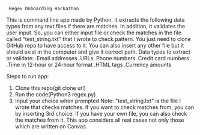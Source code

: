      Regex Onboarding Hackathon
This is command line app made by Python. It extracts the following data types from any text files if there are matches. In addition, it validates the user input. So, you can either input file or check the matches in the file called "test_string.txt" that I wrote to check pattern. You just need to clone GitHub repo to have access to it. You can also insert any other file but it should exist in the computer and give it correct path.
Data types to extract or validate:
.Email addresses
.URLs
.Phone numbers
.Credit card numbers
.Time in 12-hour or 24-hour format
.HTML tags
.Currency amounts

Steps to run app:
1) Clone this repo(git clone url)
2) Run the code(Python3 regex.py)
3) Input your choice when prompted
Note: "test_string.txt" is the file I wrote that checks matches. 
If you want to check matches from, you can by inserting 3rd choice.
If you have your own file, you can also check the matches from it.
This app considers all real cases not only those which are written on Canvas.